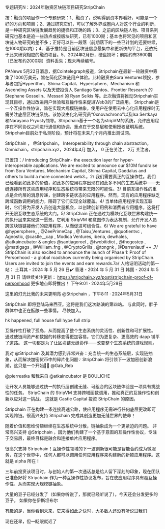 专题研究N：2024年融资区块链项目研究StripChain


按：融资的项目作一个专题研究：1、融资了，说明得到资本界看好，可能是一个好的方向和项目；2、通过研究它们，可以了解外界或圈内人对这个行业的判断，是一种研究区块链发展趋势的捷径和正确的路；3、之前的区块链人物、项目系列研究也基本是追一些热点或按版块研究，已有1000期；基本也将常见的项目和区块链人物研究的差不多；正好可以告一段落（前期落下的一些已计划的还要继续，在1000期以内）；4、基于推特是目前区块链信息最集中和更新快的平台，还依托于此来研究相应的融资项目。5、2024年2月份，硬盘损坏；前期约有3600期（已发布约2000期）资料丢失；现未再续编号。

PANews 5月22日消息，据Cointelegraph报道，Stripchain在最新一轮融资中筹集了1000万美元，旨在简化区块链用户体验。此轮融资由Sora Ventures领投，参与者包括Hyperithm、Shima Capital、Hypersphere、Mechanism 和 Ascending Assets 以及天使投资人 Santiago Santos、Frontier Research 的 Stephane Gosselin、Messari 的 Ryan Selkis 等。此次融资将推动Stripchain实现其目标，通过改进用户体验和互操作性来促进Web3的广泛应用。
Stripchain是一个互操作性协议，旨在实现大规模链抽象，使用户在使用去中心化应用程序时无需关注底层区块链系统。该协议由化名研究员“0xnovachrono”以及Isa Sertkaya和Narayana Pryusty领导。Stripchain基于一个名为stripVM的系统，允许应用程序在不同协议之间进行通信和协调，重点在于交易层和使用授权证明系统。Stripchain目前处于私测阶段，预计将在未来几个月内推出测试网。

StripChain
，
@Stripchain，
Interoperability through chain abstraction，
Omnichain，stripchain.xyz，2024年4月 加入，
0 正在关注，
2万 关注者，

已置顶：/ Introducing StripChain- the execution layer for hyper-interoperable applications. We are excited to announce our $10M fundraise from Sora Ventures, Mechanism Capital, Shima Capital, Daedalus and others to build a more connected web3.，2/ 我们需要真正的互操作性。我们已经看到如此多的价值，如此多的应用程序出现在如此多不同的生态系统中——无缝连接所有这些应用程序和生态系统将带来无限的可能性。3/ 目前互操作性的重点是合约层的消息传递，创建跨多链状态的应用程序。然而，现有的应用程序缺乏跨域函数调用的能力，阻碍了它们实现全球覆盖。4/ 当单体应用程序实现互联时，它们将为开发人员创造大量机会，以创建创新用例和消费者应用程序。这将打开无限互联生态系统的大门。5/ StripChain 正在通过为模块化互联世界构建统一的执行层来实现这一愿景。它利用 StripVM 和意图作为表达机制，允许开发人员跨区块链链接他们的应用程序，从而促进可组合性。6/ We are grateful to have 
@hypersphere_
, 
@ZeePrimeCap
, 
@Taisu_Ventures
, 
@quotientvc
, Agnostic, 
@castle__cap
, Modica Ventures, iberia, dewhales, 
@atkaincubator
 & angles 
@santiagoroel
, 
@twobitidiot
, 
@thegostep
, 
@mattigags
, 
@William_fng
 , 
@CryptoGrills
, 
@tongnk
, 
@Darrenlautf
 ++ .7/ StripChain is also excited to announce the launch of Phase 1: Proof of Personhood - a global roadshow currently being organised by StripChain. Users are invited to join the events and earn rewards.7a/ 人格证明活动的第一站：
土耳其 - 2024 年 5 月 26 日✔️
香港 - 2024 年 5 月 31 日
韩国 - 2024 年 5 月 31 日
请继续关注更新： https://stripchain.xyz/post/stripchain-proof-of-personhood
更多地点即将推出！
下午9:01 · 2024年5月28日

这里的灯光比我的未来更明亮
@Stripchain
，下午8:11 · 2024年5月31日

StripChain 即将登陆马来西亚。这将是我们这次路演的第四站。
与此同时，胖子群体中也正在酝酿一些事情。
尽快加入。

hk happened, full house full hype full strip

互操作性打破了孤岛，从而提高了整个生态系统的灵活性、创新性和可扩展性。
通过使链间资产和数据的转移变得更加容易，它们为更复杂、更高效的 dapp 铺平了道路。
这一切都是为了让区块链无缝协作——改变整个生态系统的游戏规则。 

我对
@Stripchain
及其潜力感到非常兴奋：充当统一的生态系统层，实现链抽象，从而解决加密货币中的碎片化问题💡
StripChain 将引领下一波加密创新浪潮，这只是一个开始🚀🔗
@Gab_Reb
 
@pierreatka
和我来自
@atkaincubator
是 BOULICHE

让开发人员能够通过统一的执行层创建无缝、可组合的区块链体验是一项具有挑战性的任务。
StripChain 的 StripVM 支持跨域函数调用，推动真正的互操作性和创新以应对这一挑战。
这就是 Castle Capital 投资 StripChain 的原因。

Stripchain 正在构建一条连接高速公路，使应用程序无需进行任何底层更改即可实现跨链。很高兴支持 Stripchain 完成其创造更加无缝世界的使命！

随着价值和思维份额继续在生态系统中分散，链抽象成为一个更紧迫的问题。
非常高兴支持
@Stripchain
 ，因为他们构建了一个基于意图的互操作性协议，专注于交易层，最终目标是融合和连接单片应用程序。

很高兴支持 Stripchain！互操作性领域的下一波创新很可能是智能合约成为微服务，在这个世界中，任何人都可以调用任何应用程序来构建新的新颖应用程序。这就是 alpha 所在！

三年前投资该项目时，与创始人的第一次通话总是给人留下深刻的印象，现在团队已准备好将 Stripchain 作为一种互操作性协议发布，旨在使应用程序具有超互操作性，从而实现大规模链抽象。

大量的豆子已经分发了（如果你听说了，那就已经听说了），今天还会分发更多的豆子。
如果你在伊斯坦布尔

有趣的是，当你看到未来，它来得如此之快时，大多数人还没有听说过我们

现在还早，但一眨眼就迟了

